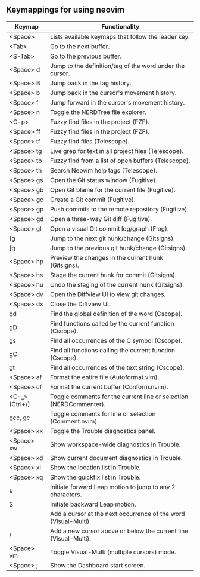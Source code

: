 ## Keymappings for using neovim
Keymap | Functionality | 
--- | --- | 
\<Space\>	| Lists available keymaps that follow the <Space> leader key.
\<Tab\>	| Go to the next buffer.
\<S-Tab\>	| Go to the previous buffer.
\<Space\> d	| Jump to the definition/tag of the word under the cursor.
\<Space\> B	| Jump back in the tag history.
\<Space\> b	| Jump back in the cursor's movement history.
\<Space\> f	| Jump forward in the cursor's movement history.
\<Space\> n	| Toggle the NERDTree file explorer.
\<C-p\>	| Fuzzy find files in the project (FZF).
\<Space\>  ff	| Fuzzy find files in the project (FZF).
\<Space\>  tf	| Fuzzy find files (Telescope).
\<Space\>  tg	| Live grep for text in all project files (Telescope).
\<Space\>  tb	|Fuzzy find from a list of open buffers (Telescope).
\<Space\>  th	|Search Neovim help tags (Telescope).
\<Space\>  gs	|Open the Git status window (Fugitive).
\<Space\>  gb	|Open Git blame for the current file (Fugitive).
\<Space\>  gc	|Create a Git commit (Fugitive).
\<Space\> gp	|Push commits to the remote repository (Fugitive).
\<Space\>  gd	|Open a three-way Git diff (Fugitive).
\<Space\>  gl	|Open a visual Git commit log/graph (Flog).
]g	|Jump to the next git hunk/change (Gitsigns).
[g	|Jump to the previous git hunk/change (Gitsigns).
\<Space\>  hp	|Preview the changes in the current hunk (Gitsigns).
\<Space\> hs	|Stage the current hunk for commit (Gitsigns).
\<Space\> hu	|Undo the staging of the current hunk (Gitsigns).
\<Space\>  dv	|Open the Diffview UI to view git changes.
\<Space\>  dx	|Close the Diffview UI.
gd	|Find the global definition of the word (Cscope).
gD	|Find functions called by the current function (Cscope).
gs	|Find all occurrences of the C symbol (Cscope).
gC	|Find all functions calling the current function (Cscope).
gt	|Find all occurrences of the text string (Cscope).
\<Space\>  af	|Format the entire file (Autoformat.vim).
\<Space\>  cf	|Format the current buffer (Conform.nvim).
\<C-_\> (Ctrl+/)	|Toggle comments for the current line or selection (NERDCommenter).
gcc, gc |	Toggle comments for line or selection (Comment.nvim).
\<Space\>  xx	|Toggle the Trouble diagnostics panel.
\<Space\>  xw	|Show workspace-wide diagnostics in Trouble.
\<Space\>  xd	|Show current document diagnostics in Trouble.
\<Space\>  xl	|Show the location list in Trouble.
\<Space\> xq	|Show the quickfix list in Trouble.
s	|Initiate forward Leap motion to jump to any 2 characters.
S	|Initiate backward Leap motion.
<C-n>	|Add a cursor at the next occurrence of the word (Visual-Multi).
<C-Up>/<C-Down>	|Add a new cursor above or below the current line (Visual-Multi).
\<Space\>  vm	|Toggle Visual-Multi (multiple cursors) mode.
\<Space\>  ;	|Show the Dashboard start screen.
